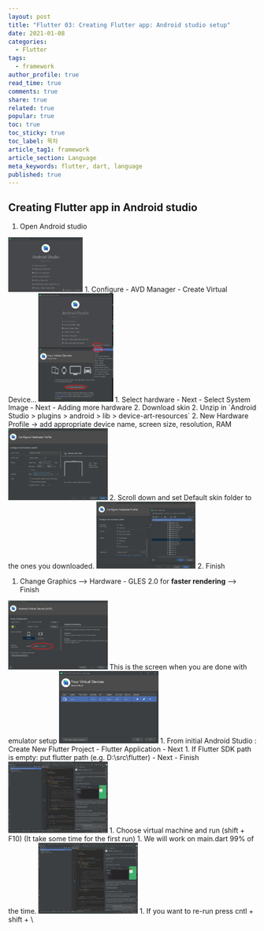 ```yaml
---
layout: post
title: "Flutter 03: Creating Flutter app: Android studio setup"
date: 2021-01-08
categories:
  - Flutter
tags:
  - framework
author_profile: true
read_time: true
comments: true
share: true
related: true
popular: true
toc: true
toc_sticky: true
toc_label: 목차
article_tag1: framework
article_section: Language
meta_keywords: flutter, dart, language
published: true
---
```


## Creating Flutter app in Android studio

1. Open Android studio  
<img src="/assets/images/flutter/flutter000.PNG" width="30%" height="40%">
1. Configure - AVD Manager - Create Virtual Device...  
<img src="/assets/images/flutter/flutter001.PNG" width="30%" height="60%">
1. Select hardware - Next - Select System Image - Next
  - Adding more hardware
    2. Download skin <https://developer.samsung.com/galaxy-emulator-skin/guide.html>
    2. Unzip in `Android Studio > plugins > android > lib > device-art-resources`
    2. New Hardware Profile -> add appropriate device name, screen size, resolution, RAM  
    <img src="/assets/images/flutter/flutter006.PNG" width="40%" height="40%">
    2. Scroll down and set Default skin folder to the ones you downloaded.  
    <img src="/assets/images/flutter/flutter007.PNG" width="40%" height="40%">
    2. Finish  

1. Change Graphics --> Hardware - GLES 2.0 for __faster rendering__ --> Finish  
<img src="/assets/images/flutter/flutter002.PNG" width="40%" height="40%">  
This is the screen when you are done with emulator setup  
<img src="/assets/images/flutter/flutter003.PNG" width="40%" height="40%">
1. From initial Android Studio : Create New Flutter Project - Flutter Application - Next
1. If Flutter SDK path is empty: put flutter path (e.g. D:\src\flutter) - Next - Finish  
<img src="/assets/images/flutter/flutter004.PNG" width="40%" height="40%">
1. Choose virtual machine and run (shift + F10) (It take some time for the first run)
1. We will work on main.dart 99% of the time.  
<img src="/assets/images/flutter/flutter004.PNG" width="40%" height="40%">
1. If you want to re-run press cntl + shift + \